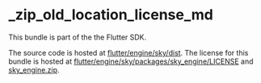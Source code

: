 # _zip_old_location_license_md

This bundle is part of the the Flutter SDK.

The source code is hosted at [flutter/engine/sky/dist](https://github.com/flutter/engine/tree/04817c99c9fd4956f27505204f7e344335810aed/sky/dist).
The license for this bundle is hosted at [flutter/engine/sky/packages/sky_engine/LICENSE](https://github.com/flutter/engine/tree/04817c99c9fd4956f27505204f7e344335810aed/sky/packages/sky_engine/LICENSE) 
and [sky_engine.zip](https://storage.googleapis.com/flutter_infra_release/flutter/04817c99c9fd4956f27505204f7e344335810aed/sky_engine.zip).
